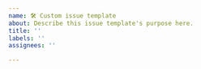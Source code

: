 ```yaml
---
name: 🛠 Custom issue template
about: Describe this issue template's purpose here.
title: ''
labels: ''
assignees: ''

---
```


